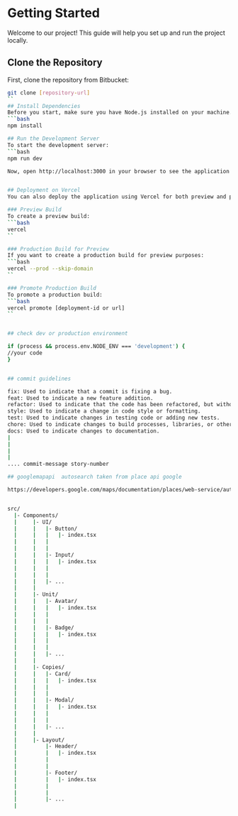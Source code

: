 # Getting Started

Welcome to our project! This guide will help you set up and run the project locally.

## Clone the Repository

First, clone the repository from Bitbucket:

```bash
git clone [repository-url]
``
## Install Dependencies
Before you start, make sure you have Node.js installed on your machine. Then, install all necessary npm packages:
```bash
npm install

## Run the Development Server
To start the development server:
```bash
npm run dev

Now, open http://localhost:3000 in your browser to see the application in action.


## Deployment on Vercel
You can also deploy the application using Vercel for both preview and production environments.

### Preview Build
To create a preview build:
```bash
vercel
``

### Production Build for Preview
If you want to create a production build for preview purposes:
```bash
vercel --prod --skip-domain
``

### Promote Production Build
To promote a production build:
```bash
vercel promote [deployment-id or url]
``


## check dev or production environment

if (process && process.env.NODE_ENV === 'development') {
//your code
}


## commit guidelines 

fix: Used to indicate that a commit is fixing a bug.
feat: Used to indicate a new feature addition.
refactor: Used to indicate that the code has been refactored, but without any new features or bug fixes.
style: Used to indicate a change in code style or formatting.
test: Used to indicate changes in testing code or adding new tests.
chore: Used to indicate changes to build processes, libraries, or other tooling.
docs: Used to indicate changes to documentation.
|
|
|
|
.... commit-message story-number 

## googlemapapi  autosearch taken from place api google 

https://developers.google.com/maps/documentation/places/web-service/autocomplete 


src/
  |- Components/
  |     |- UI/
  |     |   |- Button/
  |     |   |   |- index.tsx
  |     |   |  
  |     |   |
  |     |   |- Input/
  |     |   |   |- index.tsx
  |     |   | 
  |     |   |
  |     |   |- ...
  |     |
  |     |- Unit/
  |     |   |- Avatar/
  |     |   |   |- index.tsx
  |     |   |   
  |     |   |
  |     |   |- Badge/
  |     |   |   |- index.tsx
  |     |   |  
  |     |   |
  |     |   |- ...
  |     |
  |     |- Copies/
  |     |   |- Card/
  |     |   |   |- index.tsx
  |     |   |  
  |     |   |
  |     |   |- Modal/
  |     |   |   |- index.tsx
  |     |   |  
  |     |   |
  |     |   |- ...
  |     |
  |     |- Layout/
  |         |- Header/
  |         |   |- index.tsx
  |         |  
  |         |
  |         |- Footer/
  |         |   |- index.tsx
  |         |   
  |         |
  |         |- ...
  |  
  




 